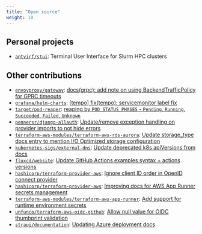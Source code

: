 ```yaml
---
title: "Open source"
weight: 10
---
```


<!--
Standard format:

* [``](): []()
-->

## Personal projects

* [`antvirf/stui`](https://github.com/Antvirf/stui): Terminal User Interface for Slurm HPC clusters

## Other contributions

* [`envoyproxy/gateway`](https://github.com/envoyproxy/gateway): [docs(grpc): add note on using BackendTrafficPolicy for GPRC timeouts](https://github.com/envoyproxy/gateway/pull/5822)
* [`grafana/helm-charts`](https://github.com/grafana/helm-charts): [[tempo] fix(tempo): servicemonitor label fix](https://github.com/grafana/helm-charts/pull/3605)
* [`target/pod-reaper`](https://github.com/target/pod-reaper): [reaping by `POD_STATUS_PHASES` - `Pending`, `Running`, `Succeeded`, `Failed`, `Unknown`](https://github.com/target/pod-reaper/pull/94)
* [`pennersr/django-allauth`](https://github.com/pennersr/django-allauth): [Update/remove exception handling on provider imports to not hide errors](https://github.com/pennersr/django-allauth/pull/3536)
* [`terraform-aws-modules/terraform-aws-rds-aurora`](https://github.com/terraform-aws-modules/terraform-aws-rds-aurora): [Update storage_type docs entry to mention I/O Optimized storage configuration](https://github.com/terraform-aws-modules/terraform-aws-rds-aurora/pull/393)
* [`kubernetes-sigs/external-dns`](https://github.com/kubernetes-sigs/external-dns): [Update deprecated k8s apiVersions from docs](https://github.com/kubernetes-sigs/external-dns/pull/3646)
* [`fluxcd/website`](https://github.com/fluxcd): [Update GitHub Actions examples syntax + actions versions](https://github.com/fluxcd/website/pull/1507)
* [`hashicorp/terraform-provider-aws`](https://github.com/hashicorp/terraform-provider-aws): [Ignore client ID order in OpenID connect provider](https://github.com/hashicorp/terraform-provider-aws/pull/31253)
* [`hashicorp/terraform-provider-aws`](https://github.com/hashicorp/terraform-provider-aws): [Improving docs for AWS App Runner secrets management](https://github.com/hashicorp/terraform-provider-aws/pull/29788)
* [`terraform-aws-modules/terraform-aws-app-runner`](https://github.com/terraform-aws-modules/terraform-aws-app-runner): [Add support for runtime environment secrets](https://github.com/terraform-aws-modules/terraform-aws-app-runner/pull/5)
* [`unfunco/terraform-aws-oidc-github`](https://github.com/unfunco/terraform-aws-oidc-github): [Allow null value for OIDC thumbprint validation](https://github.com/unfunco/terraform-aws-oidc-github/pull/26)
* [`strapi/documentation`](https://github.com/strapi/documentation): [Updating Azure deployment docs](https://github.com/strapi/documentation/pull/1480)
